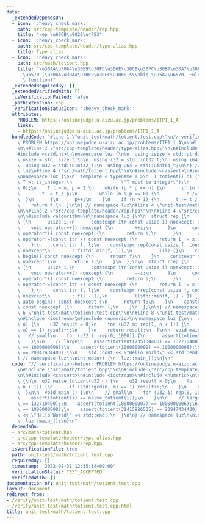 ```yaml
---
data:
  _extendedDependsOn:
  - icon: ':heavy_check_mark:'
    path: src/cpp-template/header/rep.hpp
    title: "rep \u69CB\u9020\u4F53"
  - icon: ':heavy_check_mark:'
    path: src/cpp-template/header/type-alias.hpp
    title: Type alias
  - icon: ':heavy_check_mark:'
    path: src/math/totient.hpp
    title: "\u30AA\u30A4\u30E9\u30FC\u306E\u30C8\u30FC\u30B7\u30A7\u30F3\u30C8\u95A2\
      \u6570 (\u30AA\u30A4\u30E9\u30FC\u306E $\\phi$ \u95A2\u6570, Euler's totient\
      \ function)"
  _extendedRequiredBy: []
  _extendedVerifiedWith: []
  _isVerificationFailed: false
  _pathExtension: cpp
  _verificationStatusIcon: ':heavy_check_mark:'
  attributes:
    PROBLEM: https://onlinejudge.u-aizu.ac.jp/problems/ITP1_1_A
    links:
    - https://onlinejudge.u-aizu.ac.jp/problems/ITP1_1_A
  bundledCode: "#line 1 \"unit-test/math/totient.test.cpp\"\n// verification-helper:\
    \ PROBLEM https://onlinejudge.u-aizu.ac.jp/problems/ITP1_1_A\n\n#line 2 \"src/math/totient.hpp\"\
    \n\n#line 2 \"src/cpp-template/header/type-alias.hpp\"\n\n#include <cstddef>\n\
    #include <cstdint>\n\nnamespace luz {\n\n  using isize = std::ptrdiff_t;\n  using\
    \ usize = std::size_t;\n\n  using i32 = std::int32_t;\n  using i64 = std::int64_t;\n\
    \  using u32 = std::uint32_t;\n  using u64 = std::uint64_t;\n\n} // namespace\
    \ luz\n#line 4 \"src/math/totient.hpp\"\n\n#include <cassert>\n#include <limits>\n\
    \nnamespace luz {\n\n  template < typename T >\n  T totient(T n) {\n    static_assert(std::numeric_limits<\
    \ T >::is_integer,\n                  \"T must be integer\");\n    assert(n >=\
    \ 0);\n    T t = n, p = 2;\n    while (p * p <= n) {\n      if (n % p == 0) {\n\
    \        t -= t / p;\n        while (n % p == 0) {\n          n /= p;\n      \
    \  }\n      }\n      p++;\n    }\n    if (n > 1) {\n      t -= t / n;\n    }\n\
    \    return t;\n  }\n\n} // namespace luz\n#line 4 \"unit-test/math/totient.test.cpp\"\
    \n\n#line 2 \"src/cpp-template/header/rep.hpp\"\n\n#line 4 \"src/cpp-template/header/rep.hpp\"\
    \n\n#include <algorithm>\n\nnamespace luz {\n\n  struct rep {\n    struct itr\
    \ {\n      usize i;\n      constexpr itr(const usize i) noexcept: i(i) {}\n  \
    \    void operator++() noexcept {\n        ++i;\n      }\n      constexpr usize\
    \ operator*() const noexcept {\n        return i;\n      }\n      constexpr bool\
    \ operator!=(const itr x) const noexcept {\n        return i != x.i;\n      }\n\
    \    };\n    const itr f, l;\n    constexpr rep(const usize f, const usize l)\
    \ noexcept\n        : f(std::min(f, l)),\n          l(l) {}\n    constexpr auto\
    \ begin() const noexcept {\n      return f;\n    }\n    constexpr auto end() const\
    \ noexcept {\n      return l;\n    }\n  };\n\n  struct rrep {\n    struct itr\
    \ {\n      usize i;\n      constexpr itr(const usize i) noexcept: i(i) {}\n  \
    \    void operator++() noexcept {\n        --i;\n      }\n      constexpr usize\
    \ operator*() const noexcept {\n        return i;\n      }\n      constexpr bool\
    \ operator!=(const itr x) const noexcept {\n        return i != x.i;\n      }\n\
    \    };\n    const itr f, l;\n    constexpr rrep(const usize f, const usize l)\
    \ noexcept\n        : f(l - 1),\n          l(std::min(f, l) - 1) {}\n    constexpr\
    \ auto begin() const noexcept {\n      return f;\n    }\n    constexpr auto end()\
    \ const noexcept {\n      return l;\n    }\n  };\n\n} // namespace luz\n#line\
    \ 6 \"unit-test/math/totient.test.cpp\"\n\n#line 8 \"unit-test/math/totient.test.cpp\"\
    \n#include <iostream>\n#include <numeric>\n\nnamespace luz {\n\n  u32 naive_totient(u32\
    \ n) {\n    u32 result = 0;\n    for (u32 m: rep(1, n + 1)) {\n      if (std::gcd(n,\
    \ m) == 1) result++;\n    }\n    return result;\n  }\n\n  void main_() {\n\n \
    \   // small\n    for (u32 i: rep(0, 1000)) {\n      assert(totient(i) == naive_totient(i));\n\
    \    }\n\n    // large\n    assert(totient(735134400) == 132710400);\n    assert(totient(1000000007)\
    \ == 1000000006);\n    assert(totient(1000000009) == 1000000008);\n    assert(totient(31415926535)\
    \ == 20847434400);\n\n    std::cout << \"Hello World\" << std::endl;\n  }\n\n\
    } // namespace luz\n\nint main() {\n  luz::main_();\n}\n"
  code: "// verification-helper: PROBLEM https://onlinejudge.u-aizu.ac.jp/problems/ITP1_1_A\n\
    \n#include \"src/math/totient.hpp\"\n\n#include \"src/cpp-template/header/rep.hpp\"\
    \n\n#include <cassert>\n#include <iostream>\n#include <numeric>\n\nnamespace luz\
    \ {\n\n  u32 naive_totient(u32 n) {\n    u32 result = 0;\n    for (u32 m: rep(1,\
    \ n + 1)) {\n      if (std::gcd(n, m) == 1) result++;\n    }\n    return result;\n\
    \  }\n\n  void main_() {\n\n    // small\n    for (u32 i: rep(0, 1000)) {\n  \
    \    assert(totient(i) == naive_totient(i));\n    }\n\n    // large\n    assert(totient(735134400)\
    \ == 132710400);\n    assert(totient(1000000007) == 1000000006);\n    assert(totient(1000000009)\
    \ == 1000000008);\n    assert(totient(31415926535) == 20847434400);\n\n    std::cout\
    \ << \"Hello World\" << std::endl;\n  }\n\n} // namespace luz\n\nint main() {\n\
    \  luz::main_();\n}\n"
  dependsOn:
  - src/math/totient.hpp
  - src/cpp-template/header/type-alias.hpp
  - src/cpp-template/header/rep.hpp
  isVerificationFile: true
  path: unit-test/math/totient.test.cpp
  requiredBy: []
  timestamp: '2022-08-31 12:35:14+09:00'
  verificationStatus: TEST_ACCEPTED
  verifiedWith: []
documentation_of: unit-test/math/totient.test.cpp
layout: document
redirect_from:
- /verify/unit-test/math/totient.test.cpp
- /verify/unit-test/math/totient.test.cpp.html
title: unit-test/math/totient.test.cpp
---
```

